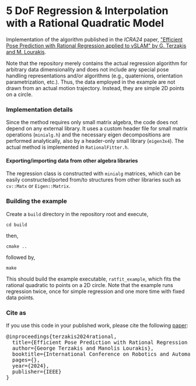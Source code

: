 # 5 DoF Regression & Interpolation with a Rational Quadratic Model

Implementation of the algorithm published in the *ICRA24* paper, ["Efficient Pose Prediction with Rational Regression applied to vSLAM" by G. Terzakis and M. Lourakis](https://www.researchgate.net/publication/379443427_Efficient_Pose_Prediction_with_Rational_Regression_applied_to_vSLAM#fullTextFileContent).

Note that the repository merely contains the actual regression algorithm for arbitrary data dimensionality and does not include any special pose handling representations and/or algorithms (e.g., quaternions, orientation parametrization, etc.). Thus, the data employed in the example are not drawn from an actual motion trajectory. Instead, they are simple 2D points on a circle.

### Implementation details

Since the method requires only small matrix algebra, the code does not depend on any external library. It uses a custom header file for small matrix operations (`minialg.h`) and the necessary eigen decompositions are performed analytically, also by a header-only small library (`eigen3x4`). The actual method is implemented in `RationalFitter.h`.

#### Exporting/importing data from other algebra libraries

The regression class is constructed with `minialg` matrices, which can be easily constructed/ported from/to structures from other libraries such as `cv::Matx` or `Eigen::Matrix`.

### Building the example

Create a `build` directory in the repository root and execute,

`cd build`

then,

`cmake ..`

followed by,

`make`

This should build the example executable, `ratfit_example`, which fits the rational quadratic to points on a 2D circle. Note that the example runs regression twice, once for simple regression and one more time with fixed data points. 

### Cite as
If you use this code in your published work, please cite the following [paper](https://www.researchgate.net/publication/379443427_Efficient_Pose_Prediction_with_Rational_Regression_applied_to_vSLAM#fullTextFileContent):
<br>
<pre>
@inproceedings{terzakis2024rational,
  title={Efficient Pose Prediction with Rational Regression Applied to {vSLAM}},
  author={George Terzakis and Manolis Lourakis},
  booktitle={International Conference on Robotics and Automation (ICRA)},
  pages={},
  year={2024},
  publisher={IEEE}
}
<pre>
